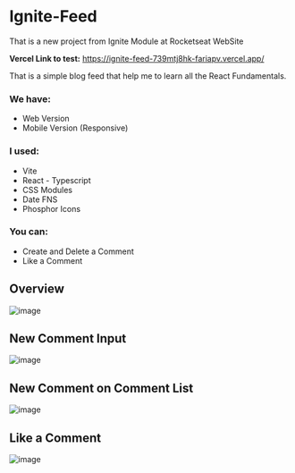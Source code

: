 # Ignite-Feed

That is a new project from Ignite Module at Rocketseat WebSite

**Vercel Link to test:** https://ignite-feed-739mtj8hk-fariapv.vercel.app/

That is a simple blog feed that help me to learn all the React Fundamentals.

### **We have:**
- Web Version
- Mobile Version (Responsive)

### **I used:**
- Vite
 - React - Typescript
- CSS Modules
- Date FNS
- Phosphor Icons

### **You can:**
- Create and Delete a Comment
- Like a Comment

## Overview
![image](https://user-images.githubusercontent.com/62482908/176198919-41935518-7623-4491-9cfc-5f026449ecbe.png)

## New Comment Input
![image](https://user-images.githubusercontent.com/62482908/176198968-e158c0d9-284f-46b8-8a3b-dfc312a42bb4.png)

## New Comment on Comment List
![image](https://user-images.githubusercontent.com/62482908/176199092-da565ac0-15fe-43f1-abe2-5ea924ba6b87.png)

## Like a Comment
![image](https://user-images.githubusercontent.com/62482908/176199140-b553da3e-adb8-4c81-80c9-671296442a57.png)
